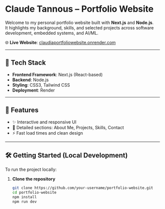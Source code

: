 # Claude Tannous – Portfolio Website

Welcome to my personal portfolio website built with **Next.js** and **Node.js**.  
It highlights my background, skills, and selected projects across software development, embedded systems, and AI/ML.

🌐 **Live Website**: [claudiaportfoliowebsite.onrender.com](https://claudiaportfoliowebsite.onrender.com)

---

## 🚀 Tech Stack

- **Frontend Framework**: Next.js (React-based)
- **Backend**: Node.js
- **Styling**: CSS3, Tailwind CSS 
- **Deployment**: Render

---

## 📂 Features

- ✨ Interactive and responsive UI
- 💼 Detailed sections: About Me, Projects, Skills, Contact
- ⚡ Fast load times and clean design

---

## 🛠️ Getting Started (Local Development)

To run the project locally:

1. **Clone the repository**
   ```bash
   git clone https://github.com/your-username/portfolio-website.git
   cd portfolio-website
   npm install
   npm run dev


